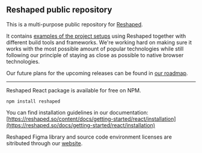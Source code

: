 ## Reshaped public repository

This is a multi-purpose public repository for [Reshaped](https://reshaped.so).

It contains [examples of the project setups](./examples/) using Reshaped together with different build tools and frameworks.
We're working hard on making sure it works with the most possible amount of popular technologies while still following our principle of staying as close as possible to native browser technologies.

Our future plans for the upcoming releases can be found in [our roadmap](https://github.com/orgs/formaat-design/projects/2/views/1).

---

Reshaped React package is available for free on NPM.

```
npm install reshaped
```

You can find installation guidelines in our documentation: [https://reshaped.so/content/docs/getting-started/react/installation](https://reshaped.so/docs/getting-started/react/installation)

Reshaped Figma library and source code environment licenses are sitributed through our [website](https://reshaped.so).

